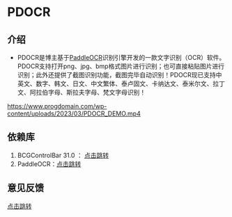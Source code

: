 # PDOCR

## 介绍

- PDOCR是博主基于[PaddleOCR](https://www.progdomain.com/wp-content/plugins/cp-link-open/link.php?a=aHR0cHM6Ly9naXRodWIuY29tL1BhZGRsZVBhZGRsZS9QYWRkbGVPQ1I=)识别引擎开发的一款文字识别（OCR）软件。PDOCR支持打开png、jpg、bmp格式图片进行识别；也可直接粘贴图片进行识别；此外还提供了截图识别功能，截图完毕自动识别！PDOCR现已支持中英文、数字、韩文、日文、中文繁体、泰卢固文、卡纳达文、泰米尔文、拉丁文、阿拉伯字母、斯拉夫字母、梵文字母识别！

https://www.progdomain.com/wp-content/uploads/2023/03/PDOCR_DEMO.mp4

## 依赖库

1. BCGControlBar 31.0 ： [点击跳转](https://bcgsoft.com/bcgcontrolbarpro.htm)
2. PaddleOCR：[点击跳转](https://github.com/PaddlePaddle/PaddleOCR)

## 意见反馈

[点击跳转](https://www.progdomain.com/pdocr/)
